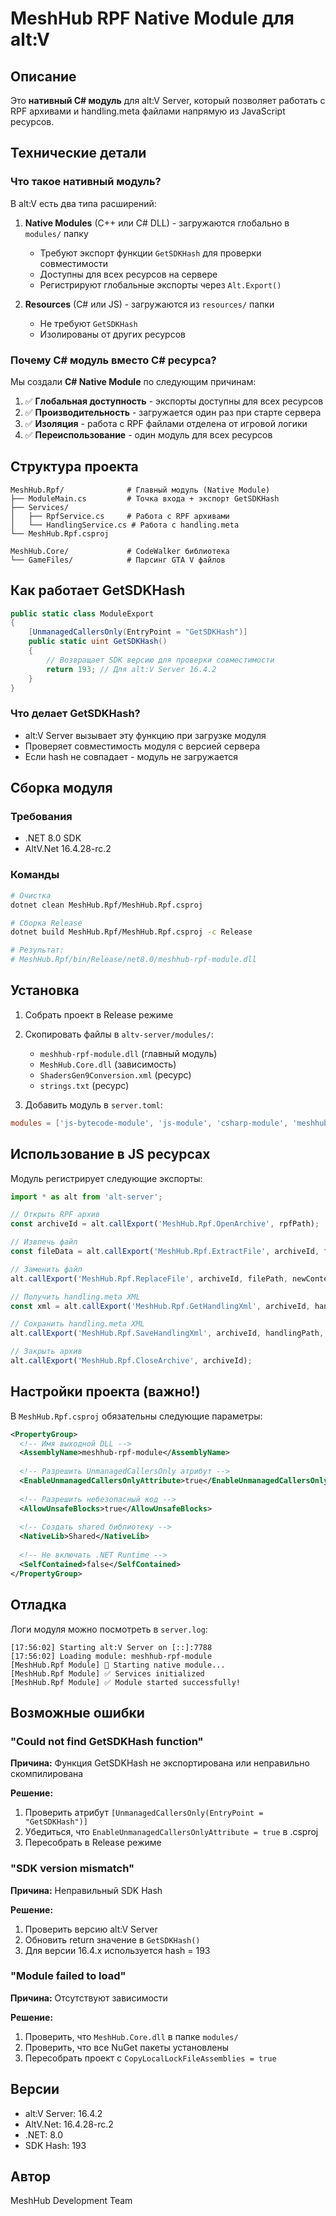 # MeshHub RPF Native Module для alt:V

## Описание

Это **нативный C# модуль** для alt:V Server, который позволяет работать с RPF архивами и handling.meta файлами напрямую из JavaScript ресурсов.

## Технические детали

### Что такое нативный модуль?

В alt:V есть два типа расширений:

1. **Native Modules** (C++ или C# DLL) - загружаются глобально в `modules/` папку
   - Требуют экспорт функции `GetSDKHash` для проверки совместимости
   - Доступны для всех ресурсов на сервере
   - Регистрируют глобальные экспорты через `Alt.Export()`

2. **Resources** (C# или JS) - загружаются из `resources/` папки
   - Не требуют `GetSDKHash`
   - Изолированы от других ресурсов

### Почему C# модуль вместо C# ресурса?

Мы создали **C# Native Module** по следующим причинам:

1. ✅ **Глобальная доступность** - экспорты доступны для всех ресурсов
2. ✅ **Производительность** - загружается один раз при старте сервера
3. ✅ **Изоляция** - работа с RPF файлами отделена от игровой логики
4. ✅ **Переиспользование** - один модуль для всех ресурсов

## Структура проекта

```
MeshHub.Rpf/              # Главный модуль (Native Module)
├── ModuleMain.cs         # Точка входа + экспорт GetSDKHash
├── Services/
│   ├── RpfService.cs     # Работа с RPF архивами
│   └── HandlingService.cs # Работа с handling.meta
└── MeshHub.Rpf.csproj

MeshHub.Core/             # CodeWalker библиотека
└── GameFiles/            # Парсинг GTA V файлов
```

## Как работает GetSDKHash

```csharp
public static class ModuleExport
{
    [UnmanagedCallersOnly(EntryPoint = "GetSDKHash")]
    public static uint GetSDKHash()
    {
        // Возвращает SDK версию для проверки совместимости
        return 193; // Для alt:V Server 16.4.2
    }
}
```

### Что делает GetSDKHash?

- alt:V Server вызывает эту функцию при загрузке модуля
- Проверяет совместимость модуля с версией сервера
- Если hash не совпадает - модуль не загружается

## Сборка модуля

### Требования

- .NET 8.0 SDK
- AltV.Net 16.4.28-rc.2

### Команды

```bash
# Очистка
dotnet clean MeshHub.Rpf/MeshHub.Rpf.csproj

# Сборка Release
dotnet build MeshHub.Rpf/MeshHub.Rpf.csproj -c Release

# Результат:
# MeshHub.Rpf/bin/Release/net8.0/meshhub-rpf-module.dll
```

## Установка

1. Собрать проект в Release режиме
2. Скопировать файлы в `altv-server/modules/`:
   - `meshhub-rpf-module.dll` (главный модуль)
   - `MeshHub.Core.dll` (зависимость)
   - `ShadersGen9Conversion.xml` (ресурс)
   - `strings.txt` (ресурс)

3. Добавить модуль в `server.toml`:
```toml
modules = ['js-bytecode-module', 'js-module', 'csharp-module', 'meshhub-rpf-module']
```

## Использование в JS ресурсах

Модуль регистрирует следующие экспорты:

```javascript
import * as alt from 'alt-server';

// Открыть RPF архив
const archiveId = alt.callExport('MeshHub.Rpf.OpenArchive', rpfPath);

// Извлечь файл
const fileData = alt.callExport('MeshHub.Rpf.ExtractFile', archiveId, filePath);

// Заменить файл
alt.callExport('MeshHub.Rpf.ReplaceFile', archiveId, filePath, newContent);

// Получить handling.meta XML
const xml = alt.callExport('MeshHub.Rpf.GetHandlingXml', archiveId, handlingPath);

// Сохранить handling.meta XML
alt.callExport('MeshHub.Rpf.SaveHandlingXml', archiveId, handlingPath, newXml);

// Закрыть архив
alt.callExport('MeshHub.Rpf.CloseArchive', archiveId);
```

## Настройки проекта (важно!)

В `MeshHub.Rpf.csproj` обязательны следующие параметры:

```xml
<PropertyGroup>
  <!-- Имя выходной DLL -->
  <AssemblyName>meshhub-rpf-module</AssemblyName>
  
  <!-- Разрешить UnmanagedCallersOnly атрибут -->
  <EnableUnmanagedCallersOnlyAttribute>true</EnableUnmanagedCallersOnlyAttribute>
  
  <!-- Разрешить небезопасный код -->
  <AllowUnsafeBlocks>true</AllowUnsafeBlocks>
  
  <!-- Создать shared библиотеку -->
  <NativeLib>Shared</NativeLib>
  
  <!-- Не включать .NET Runtime -->
  <SelfContained>false</SelfContained>
</PropertyGroup>
```

## Отладка

Логи модуля можно посмотреть в `server.log`:

```
[17:56:02] Starting alt:V Server on [::]:7788
[17:56:02] Loading module: meshhub-rpf-module
[MeshHub.Rpf Module] 🚀 Starting native module...
[MeshHub.Rpf Module] ✅ Services initialized
[MeshHub.Rpf Module] ✅ Module started successfully!
```

## Возможные ошибки

### "Could not find GetSDKHash function"

**Причина:** Функция GetSDKHash не экспортирована или неправильно скомпилирована

**Решение:**
1. Проверить атрибут `[UnmanagedCallersOnly(EntryPoint = "GetSDKHash")]`
2. Убедиться, что `EnableUnmanagedCallersOnlyAttribute = true` в .csproj
3. Пересобрать в Release режиме

### "SDK version mismatch"

**Причина:** Неправильный SDK Hash

**Решение:**
1. Проверить версию alt:V Server
2. Обновить return значение в `GetSDKHash()`
3. Для версии 16.4.x используется hash = 193

### "Module failed to load"

**Причина:** Отсутствуют зависимости

**Решение:**
1. Проверить, что `MeshHub.Core.dll` в папке `modules/`
2. Проверить, что все NuGet пакеты установлены
3. Пересобрать проект с `CopyLocalLockFileAssemblies = true`

## Версии

- alt:V Server: 16.4.2
- AltV.Net: 16.4.28-rc.2
- .NET: 8.0
- SDK Hash: 193

## Автор

MeshHub Development Team

